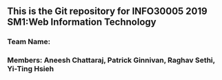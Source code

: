 ## This is the Git repository for INFO30005 2019 SM1:Web Information Technology
### Team Name:
### Members: Aneesh Chattaraj, Patrick Ginnivan, Raghav Sethi, Yi-Ting Hsieh
